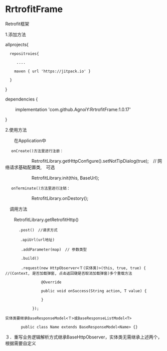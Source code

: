 # RrtrofitFrame
Retrofit框架

1.添加方法

   allprojects{
  
      repositroies{
      
         ....
         
        maven { url 'https://jitpack.io' }
        
      }

  }

  dependencies {

　　  implementation 'com.github.AgnoiY:RrtrofitFrame:1.0.17'
  
  }
  
2.使用方法

　　在Application中
 
    　 onCreate()方法里进行注册：
 
 　　　　　　RetrofitLibrary.getHttpConfigure().setNotTipDialog(true);　// 网络请求基础配置类,　可选
       
 　　　　　　RetrofitLibrary.init(this, BaseUrl);
  
     　onTerminate()方法里进行注销：
     
　　　　　　RetrofitLibrary.onDestory();
      
  　调用方法
   
   　　RetrofitLibrary.getRetrofitHttp()
     
     　　　.post()　//请求方式
         
         　.apiUrl(url地址)
           
           .addParameter(map)　// 参数类型
             
           .build()
             
           .request(new HttpObserver<Ｔ(实体类)>(this, true, true) { //(Context, 是否加载弹窗, 点击返回键是否取消加载弹窗)多个重载方法
             
                    @Override
                    
                    public void onSuccess(String action, T value) {
                   
                    }
                    
                });
                
    实体类要继承BaseResponseModel<Ｔ>或BaseResponseListModel<T>
      
           public class Name extends BaseResponseModel<Name> {}
          
３．重写业务逻辑解析方式继承BaseHttpObserver，实体类无需继承上述两个，根据需要自定义

　　　
　　

